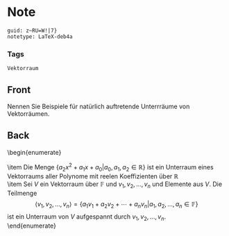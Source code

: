 # Note
```
guid: z~RU=W!|7}
notetype: LaTeX-deb4a
```

### Tags
```
Vektorraum
```

## Front
Nennen Sie Beispiele für natürlich auftretende Unterrräume von Vektorräumen.

## Back
\begin{enumerate}<div>\item Die Menge $\left\{a_{2} x^{2}+a_{1} x+a_{0} | a_{0}, a_{1}, a_{2} \in \mathbb{R}\right\}$ ist ein Unterraum eines Vektorraums aller  Polynome mit reelen Koeffizienten über $\mathbb{R}$</div><div>\item <span>Sei $V$ ein Vektorraum über $\mathbb{F}$ und $v_{1}, v_{2}, \ldots, v_{n}$ und Elemente aus $V$. Die Teilmenge</span></div>$$
\left\langle v_{1}, v_{2}, \ldots, v_{n}\right\rangle=\left\{a_{1} v_{1}+a_{2} v_{2}+\cdots+a_{n} v_{n} | a_{1}, a_{2}, \ldots, a_{n} \in \mathbb{F}\right\}
$$
ist ein Unterraum von $V$ aufgespannt durch $v_{1}, v_{2}, \ldots, v_{n}$. <div>\end{enumerate}</div>
